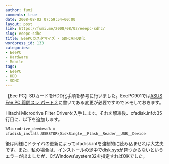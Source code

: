 ```yaml
---
author: fumi
comments: true
date: 2008-08-02 07:59:54+00:00
layout: post
link: https://fumi.me/2008/08/02/eeepc-sdhc/
slug: eeepc-sdhc
title: EeePCカスタマイズ - SDHCをHDD化
wordpress_id: 133
categories:
- EeePC
- Hardware
- Mobile
tags:
- EeePC
- HDD
- SDHC
---
```


【Eee PC】SDカードをHDD化手順を参考に行いました。EeePC901では[ASUS Eee PC 質問スレ パート２](http://pc11.2ch.net/test/read.cgi/notepc/1216962402/)に書いてある変更が必要ですのでメモしておきます。




Hitachi Microdrive Filter Driverを入手します。それを解凍後、cfadisk.infの35行目に、以下を追加します。



    
    
    %Microdrive_devdesc% = cfadisk_install,USBSTOR\DiskSingle__Flash__Reader__USB__Device
    




後は同様にドライバの更新によってcfadisk.infを強制的に読み込ませれば大丈夫です。また、私の場合は、インストールの途中でdisk.sysが見つからないというエラーが出ましたが、C:\Windows\system32を指定すればOKでした。
